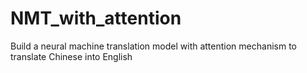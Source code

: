 # NMT_with_attention
Build a neural machine translation model with attention mechanism to translate Chinese into English

